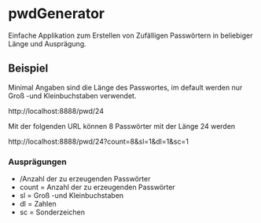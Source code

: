 # pwdGenerator

Einfache Applikation zum Erstellen von Zufälligen Passwörtern in beliebiger Länge und Ausprägung.

## Beispiel

Minimal Angaben sind die Länge des Passwortes, im default werden nur Groß -und Kleinbuchstaben verwendet.

http://localhost:8888/pwd/24

Mit der folgenden URL können 8 Passwörter mit der Länge 24 werden

http://localhost:8888/pwd/24?count=8&sl=1&dl=1&sc=1

### Ausprägungen

*   /Anzahl der zu erzeugenden Passwörter
*   count = Anzahl der zu erzeugenden Passwörter
*   sl = Groß -und Kleinbuchstaben
*   dl = Zahlen
*   sc = Sonderzeichen
